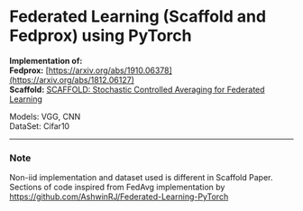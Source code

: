 # Federated Learning (Scaffold and Fedprox) using PyTorch
**Implementation of:** <br>
**Fedprox:**  [https://arxiv.org/abs/1910.06378](https://arxiv.org/abs/1812.06127) <br>
**Scaffold:** [SCAFFOLD: Stochastic Controlled Averaging for Federated Learning](https://arxiv.org/abs/1812.06127) <br>

Models: VGG, CNN <br>
DataSet: Cifar10


---













### Note
Non-iid implementation and dataset used is different in Scaffold Paper. <br>
Sections of code inspired from FedAvg implementation by https://github.com/AshwinRJ/Federated-Learning-PyTorch


